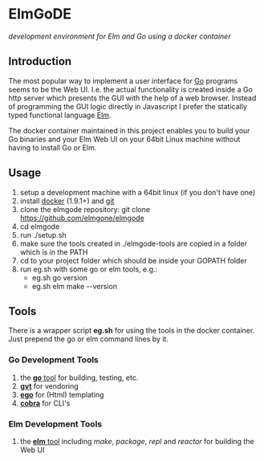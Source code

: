 # ElmGoDE

*development environment for Elm and Go using a docker container*

## Introduction

The most popular way to implement a user interface for [Go](http://golang.org) programs seems to be the Web UI. I.e. the actual functionality is created inside a Go http server which presents the GUI with the help of a web browser.
Instead of programming the GUI logic directly in Javascript I prefer the statically typed functional language [Elm](http://elm-lang.org).

The docker container maintained in this project enables you to build your Go binaries and your Elm Web UI on your 64bit Linux machine without having to install Go or Elm.

## Usage

1. setup a development machine with a 64bit linux (if you don't have one)
2. install [docker](https://docs.docker.com/engine/installation) (1.9.1+) and [git](https://git-scm.com/download/linux)
3. clone the elmgode repository: git clone https://github.com/elmgone/elmgode
4. cd elmgode
5. run ./setup.sh
6. make sure the tools created in ./elmgode-tools are copied in a folder which is in the PATH
7. cd to your project folder which should be inside your GOPATH folder
8. run eg.sh with some go or elm tools, e.g.:
   * eg.sh go version
   * eg.sh elm make --version

## Tools

There is a wrapper script **eg.sh** for using the tools in the docker container. Just prepend the go or elm command lines by it.

### Go Development Tools

1. the [**go** tool](https://golang.org/doc/articles/go_command.html) for building, testing, etc.
2. [**gvt**](https://github.com/FiloSottile/gvt) for vendoring
3. [**ego**](https://github.com/benbjohnson/ego) for (Html) templating
4. [**cobra**](https://github.com/spf13/cobra) for CLI's

### Elm Development Tools

1. the [**elm** tool](http://elm-lang.org/get-started) including *make*, *package*, *repl* and *reactor* for building the Web UI

